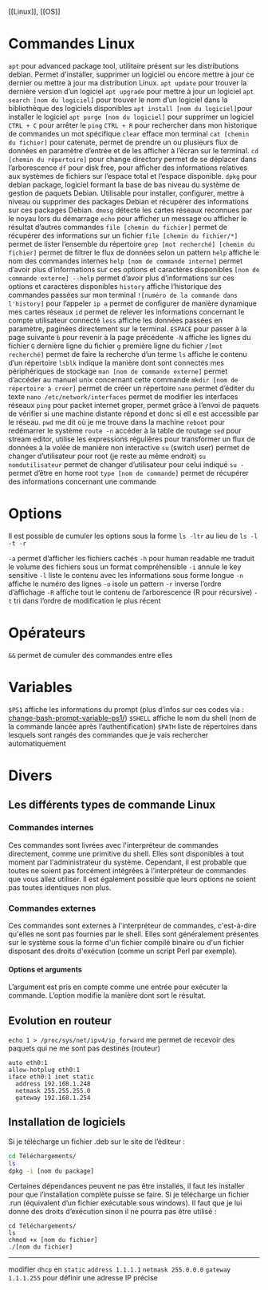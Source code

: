 [[Linux]], [[OS]]
# Commandes Linux
`apt` pour advanced package tool, utilitaire présent sur les distributions debian. Permet d'installer, supprimer un logiciel ou encore mettre à jour ce dernier ou mettre à jour ma distribution Linux.
	`apt update` pour trouver la dernière version d’un logiciel
	`apt upgrade` pour mettre à jour un logiciel
	`apt search [nom du logiciel]` pour trouver le nom d’un logiciel dans la bibliothèque des logiciels disponibles
	`apt install [nom du logiciel]`pour installer le logiciel
	`apt purge [nom du logiciel]` pour supprimer un logiciel
`CTRL + C` pour arrêter le `ping`
`CTRL + R` pour rechercher dans mon historique de commandes un mot spécifique
`clear` efface mon terminal
`cat [chemin du fichier]` pour catenate, permet de prendre un ou plusieurs flux de données en paramètre d’entrée et de les afficher à l’écran sur le terminal.
`cd [chemin du répertoire]` pour change directory permet de se déplacer dans l’arborescence
`df` pour disk free, pour afficher des informations relatives aux systèmes de fichiers sur l’espace total et l’espace disponible.
`dpkg` pour debian package, logiciel formant la base de bas niveau du système de gestion de paquets Debian. Utilisable pour installer, configurer, mettre à niveau ou supprimer des packages Debian et récupérer des informations sur ces packages Debian.
`dmesg` détecte les cartes réseaux reconnues par le noyau lors du démarrage
`echo` pour afficher un message ou afficher le résultat d’autres commandes
`file [chemin du fichier]` permet de récupérer des informations sur un fichier
`file [chemin du fichier/*]` permet de lister l’ensemble du répertoire
`grep [mot recherché] [chemin du fichier]` permet de filtrer le flux de données selon un pattern
`help` affiche le nom des commandes internes
`help [nom de commande interne]` permet d’avoir plus d’informations sur ces options et caractères disponibles
`[nom de commande externe] --help` permet d’avoir plus d’informations sur ces options et caractères disponibles
`history` affiche l’historique des commandes passées sur mon terminal
	`![numéro de la commande dans l'history]` pour l’appeler
`ip a` permet de configurer de manière dynamique mes cartes réseaux
`id` permet de relever les informations concernant le compte utilisateur connecté
`less` affiche les données passées en paramètre, paginées directement sur le terminal.
	`ESPACE` pour passer à la page suivante
	`b` pour revenir à la page précédente
	`-N` affiche les lignes du fichier
	`G` dernière ligne du fichier
	`g` première ligne du fichier
	`/[mot recherché]` permet de faire la recherche d’un terme
`ls` affiche le contenu d’un répertoire
`lsblk` indique la manière dont sont connectés mes périphériques de stockage
`man [nom de commande externe]` permet d’accéder au manuel unix concernant cette commande
`mkdir [nom de répertoire à créer]` permet de créer un répertoire
`nano` permet d’éditer du texte
	`nano /etc/network/interfaces` permet de modifier les interfaces réseaux
`ping` pour packet internet groper, permet grâce à l’envoi de paquets de vérifier si une machine distante répond et donc si ell e est accessible par le réseau.
`pwd` me dit où je me trouve dans la machine
`reboot` pour redémarrer le système
`route -n` accéder à la table de routage
`sed` pour stream editor, utilise les expressions régulières pour transformer un flux de données à la volée de manière non interactive
`su` (switch user) permet de changer d’utilisateur pour root (je reste au même endroit)
`su nomdutilisateur` permet de changer d’utilisateur pour celui indiqué
`su -` permet d’être en home root
`type [nom de commande]` permet de récupérer des informations concernant une commande

# Options
Il est possible de cumuler les options sous la forme `ls -ltr` au lieu de `ls -l -t -r`

`-a` permet d’afficher les fichiers cachés
`-h` pour human readable me traduit le volume des fichiers sous un format compréhensible
`-i` annule le key sensitive
`-l` liste le contenu avec les informations sous forme longue
`-n` affiche le numéro des lignes
`-o` isole un pattern
`-r` inverse l’ordre d’affichage
`-R` affiche tout le contenu de l’arborescence (R pour récursive)
`-t` tri dans l’ordre de modification le plus récent

# Opérateurs
`&&` permet de cumuler des commandes entre elles

# Variables
`$PS1` affiche les informations du prompt (plus d’infos sur ces codes via : [change-bash-prompt-variable-ps1/](https://linoxide.com/change-bash-prompt-variable-ps1/))
`$SHELL` affiche le nom du shell (nom de la commande lancée après l’authentification)
`$PATH` liste de répertoires dans lesquels sont rangés des commandes que je vais rechercher automatiquement

# Divers
## Les différents types de commande Linux
### Commandes internes
Ces commandes sont livrées avec l'interpréteur de commandes directement, comme une primitive du shell. Elles sont disponibles à tout moment par l'administrateur du système. Cependant, il est probable que toutes ne soient pas forcément intégrées à l’interpréteur de commandes que vous allez utiliser. Il est également possible que leurs options ne soient pas toutes identiques non plus.

### Commandes externes
Ces commandes sont externes à l'interpréteur de commandes, c'est-à-dire qu'elles ne sont pas fournies par le shell. Elles sont généralement présentes sur le système sous la forme d'un fichier compilé binaire ou d'un fichier disposant des droits d'exécution (comme un script Perl par exemple).

#### Options et arguments
L’argument est pris en compte comme une entrée pour exécuter la commande.
L’option modifie la manière dont sort le résultat.

## Evolution en routeur
`echo 1 > /proc/sys/net/ipv4/ip_forward` me permet de recevoir des paquets qui ne me sont pas destinés (routeur)
```shell
auto eth0:1
allow-hotplug eth0:1
iface eth0:1 inet static
  address 192.168.1.248
  netmask 255.255.255.0
  gateway 192.168.1.254
```

## Installation de logiciels
Si je télécharge un fichier .deb sur le site de l’éditeur :

```bash
cd Téléchargements/
ls
dpkg -i [nom du package]
```

Certaines dépendances peuvent ne pas être installés, il faut les installer pour que l’installation complète puisse se faire.
Si je télécharge un fichier .run (équivalent d’un fichier exécutable sous windows). Il faut que je lui donne des droits d’exécution sinon il ne pourra pas être utilisé :

```shell
cd Téléchargements/
ls
chmod +x [nom du fichier]
./[nom du fichier]
```

--- 

modifier `dhcp` en `static`
`address 1.1.1.1`
`netmask 255.0.0.0`
`gateway 1.1.1.255`
pour définir une adresse IP précise
